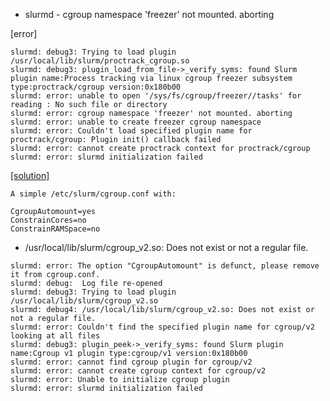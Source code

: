 * slurmd - cgroup namespace 'freezer' not mounted. aborting

[error]
```
slurmd: debug3: Trying to load plugin /usr/local/lib/slurm/proctrack_cgroup.so
slurmd: debug3: plugin_load_from_file->_verify_syms: found Slurm plugin name:Process tracking via linux cgroup freezer subsystem type:proctrack/cgroup version:0x180b00
slurmd: error: unable to open '/sys/fs/cgroup/freezer//tasks' for reading : No such file or directory
slurmd: error: cgroup namespace 'freezer' not mounted. aborting
slurmd: error: unable to create freezer cgroup namespace
slurmd: error: Couldn't load specified plugin name for proctrack/cgroup: Plugin init() callback failed
slurmd: error: cannot create proctrack context for proctrack/cgroup
slurmd: error: slurmd initialization failed
```

[[solution]](https://stackoverflow.com/questions/62641323/error-cgroup-namespace-freezer-not-mounted-aborting)
```
A simple /etc/slurm/cgroup.conf with:

CgroupAutomount=yes
ConstrainCores=no
ConstrainRAMSpace=no
```

* /usr/local/lib/slurm/cgroup_v2.so: Does not exist or not a regular file.
```
slurmd: error: The option "CgroupAutomount" is defunct, please remove it from cgroup.conf.
slurmd: debug:  Log file re-opened
slurmd: debug3: Trying to load plugin /usr/local/lib/slurm/cgroup_v2.so
slurmd: debug4: /usr/local/lib/slurm/cgroup_v2.so: Does not exist or not a regular file.
slurmd: error: Couldn't find the specified plugin name for cgroup/v2 looking at all files
slurmd: debug3: plugin_peek->_verify_syms: found Slurm plugin name:Cgroup v1 plugin type:cgroup/v1 version:0x180b00
slurmd: error: cannot find cgroup plugin for cgroup/v2
slurmd: error: cannot create cgroup context for cgroup/v2
slurmd: error: Unable to initialize cgroup plugin
slurmd: error: slurmd initialization failed
```
